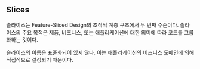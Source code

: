 ## Slices
슬라이스는 Feature-Sliced Design의 조직적 계층 구조에서 두 번째 수준이다. 슬라이스의 주요 목적은 제품, 비즈니스, 또는 애플리케이션에 대한 의미에 따라 코드를 그룹화하는 것이다.

슬라이스의 이름은 표준화되어 있지 않다. 이는 애플리케이션의 비즈니스 도메인에 의해 직접적으로 결정되기 때문이다. 